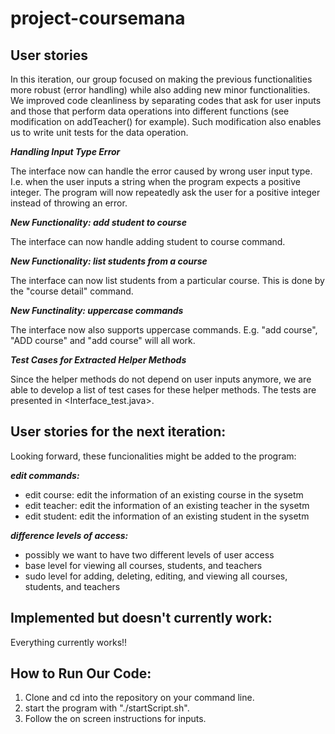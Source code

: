 # project-coursemana

## User stories

In this iteration, our group focused on making the previous functionalities more robust (error handling) while also adding new minor functionalities. We improved code cleanliness by separating codes that ask for user inputs and those that perform data operations into different functions (see modification on addTeacher() for example). Such modification also enables us to write unit tests for the data operation.

***Handling Input Type Error***

The interface now can handle the error caused by wrong user input type. I.e. when the user inputs a string when the program expects a positive integer. The program will now repeatedly ask the user for a positive integer instead of throwing an error.

***New Functionality: add student to course***

The interface can now handle adding student to course command.

***New Functionality: list students from a course***

The interface can now list students from a particular course. This is done by the "course detail" command.

***New Functinality: uppercase commands***

The interface now also supports uppercase commands. E.g. "add course", "ADD course" and "add     course" will all work.

***Test Cases for Extracted Helper Methods***

Since the helper methods do not depend on user inputs anymore, we are able to develop a list of test cases for these helper methods. The tests are presented in <Interface_test.java>.

## User stories for the next iteration:

Looking forward, these funcionalities might be added to the program:

***edit commands:***
- edit course: edit the information of an existing course in the sysetm
- edit teacher: edit the information of an existing teacher in the sysetm
- edit student: edit the information of an existing student in the sysetm

***difference levels of access:***
- possibly we want to have two different levels of user access
- base level for viewing all courses, students, and teachers
- sudo level for adding, deleting, editing, and viewing all courses, students, and teachers


## Implemented but doesn't currently work:

Everything currently works!!


## How to Run Our Code:
1. Clone and cd into the repository on your command line.
2. start the program with "./startScript.sh".
3. Follow the on screen instructions for inputs. 
